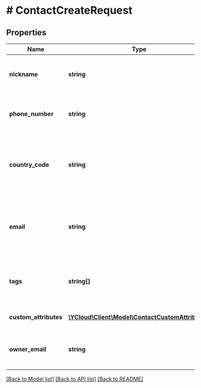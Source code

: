 # # ContactCreateRequest

## Properties

Name | Type | Description | Notes
------------ | ------------- | ------------- | -------------
**nickname** | **string** | Contact&#39;s nickname. Maximum length: 250 characters. | [optional]
**phone_number** | **string** | Unique Phone number in [E.164](https://en.wikipedia.org/wiki/E.164) format. |
**country_code** | **string** | Two-letter country abbreviation. See [ISO 3166-1 alpha-2 country code](https://en.wikipedia.org/wiki/ISO_3166-1_alpha-2). | [optional]
**email** | **string** | Contact&#39;s email address. If present, the email address must be unique. | [optional]
**tags** | **string[]** | Contact&#39;s tags. Max items: 50. Max characters per tag: 50. | [optional]
**custom_attributes** | [**\YCloud\Client\Model\ContactCustomAttribute[]**](ContactCustomAttribute.md) | Contact&#39;s custom attributes. | [optional]
**owner_email** | **string** | The email address of the contact&#39;s owner. | [optional]

[[Back to Model list]](../../README.md#models) [[Back to API list]](../../README.md#endpoints) [[Back to README]](../../README.md)
